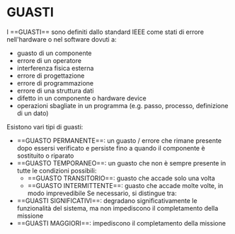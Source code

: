 # GUASTI
I ==GUASTI== sono definiti dallo standard IEEE come stati di errore nell'hardware o nel software dovuti a:
- guasto di un componente
- errore di un operatore
- interferenza fisica esterna
- errore di progettazione
- errore di programmazione
- errore di una struttura dati
- difetto in un componente o hardware device
- operazioni sbagliate in un programma (e.g. passo, processo, definizione di un dato)

Esistono vari tipi di guasti:
- ==GUASTO PERMANENTE==: un guasto / errore che rimane presente dopo essersi verificato e persiste fino a quando il componente è sostituito o riparato
- ==GUASTO TEMPORANEO==: un guasto che non è sempre presente in tutte le condizioni possibili:
	- ==GUASTO TRANSITORIO==: guasto che accade solo una volta
	- ==GUASTO INTERMITTENTE==: guasto che accade molte volte, in modo imprevedibile
Se necessario, si distingue tra:
- ==GUASTI SIGNIFICATIVI==: degradano significativamente le funzionalità del sistema, ma non impediscono il completamento della missione
- ==GUASTI MAGGIORI==: impediscono il completamento della missione